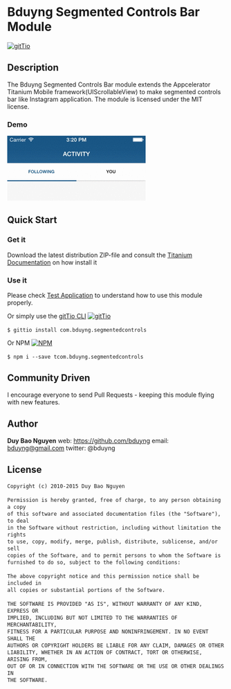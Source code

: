 # Bduyng Segmented Controls Bar Module
[![gitTio](http://gitt.io/badge.svg)](http://gitt.io/component/com.bduyng.segmentedcontrols)

## Description

The Bduyng Segmented Controls Bar module extends the Appcelerator Titanium Mobile framework(UIScrollableView) to make segmented controls bar like Instagram application.
The module is licensed under the MIT license.

### Demo

![demo](https://github.com/bduyng/com.bduyng.segmentedcontrols/blob/master/demo.gif?raw=true)

## Quick Start

### Get it
Download the latest distribution ZIP-file and consult the [Titanium Documentation](http://docs.appcelerator.com/titanium/latest/#!/guide/Using_a_Module) on how install it

### Use it
Please check [Test Application](https://github.com/bduyng/com.bduyng.segmentedcontrols/tree/master/ios/testing) to understand how to use this module properly.

Or simply use the [gitTio CLI](http://gitt.io/cli) [![gitTio](http://gitt.io/badge.svg)](http://gitt.io/component/com.bduyng.segmentedcontrols)

`$ gittio install com.bduyng.segmentedcontrols`

Or NPM [![NPM](https://img.shields.io/npm/v/com.bduyng.segmentedcontrols.svg?style=flat-square)](https://www.npmjs.com/package/com.bduyng.segmentedcontrols)

`$ npm i --save tcom.bduyng.segmentedcontrols`

## Community Driven

I encourage everyone to send Pull Requests - keeping this module flying with new features.


## Author

**Duy Bao Nguyen**
web: https://github.com/bduyng
email: bduyng@gmail.com
twitter: @bduyng


## License

    Copyright (c) 2010-2015 Duy Bao Nguyen

    Permission is hereby granted, free of charge, to any person obtaining a copy
    of this software and associated documentation files (the "Software"), to deal
    in the Software without restriction, including without limitation the rights
    to use, copy, modify, merge, publish, distribute, sublicense, and/or sell
    copies of the Software, and to permit persons to whom the Software is
    furnished to do so, subject to the following conditions:

    The above copyright notice and this permission notice shall be included in
    all copies or substantial portions of the Software.

    THE SOFTWARE IS PROVIDED "AS IS", WITHOUT WARRANTY OF ANY KIND, EXPRESS OR
    IMPLIED, INCLUDING BUT NOT LIMITED TO THE WARRANTIES OF MERCHANTABILITY,
    FITNESS FOR A PARTICULAR PURPOSE AND NONINFRINGEMENT. IN NO EVENT SHALL THE
    AUTHORS OR COPYRIGHT HOLDERS BE LIABLE FOR ANY CLAIM, DAMAGES OR OTHER
    LIABILITY, WHETHER IN AN ACTION OF CONTRACT, TORT OR OTHERWISE, ARISING FROM,
    OUT OF OR IN CONNECTION WITH THE SOFTWARE OR THE USE OR OTHER DEALINGS IN
    THE SOFTWARE.
